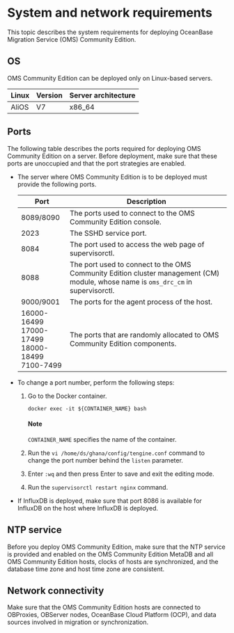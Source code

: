 # System and network requirements

This topic describes the system requirements for deploying OceanBase Migration Service (OMS) Community Edition.

## OS

OMS Community Edition can be deployed only on Linux-based servers.

| Linux | Version | Server architecture |
|----------------|------|-----------|
| AliOS | V7 | x86_64 |

## Ports

The following table describes the ports required for deploying OMS Community Edition on a server. Before deployment, make sure that these ports are unoccupied and that the port strategies are enabled.

* The server where OMS Community Edition is to be deployed must provide the following ports.

   | Port                                                          | Description                                                                                                      |
   |---------------------------------------------------------------|------------------------------------------------------------------------------------------------------------------|
   | 8089/8090                                                     | The ports used to connect to the OMS Community Edition console.                                                                    |
   | 2023                                                          | The SSHD service port.                                                                                           |
   | 8084                                                          | The port used to access the web page of supervisorctl.                                                           |
   | 8088                                                          | The port used to connect to the OMS Community Edition cluster management (CM) module, whose name is `oms_drc_cm` in supervisorctl. |
   | 9000/9001                                                     | The ports for the agent process of the host.                                                                     |
   | 16000-16499 <br>17000-17499 <br> 18000-18499  <br>7100-7499   | The ports that are randomly allocated to OMS Community Edition components.                                                         |

* To change a port number, perform the following steps:

   1. Go to the Docker container.

      ```shell
      docker exec -it ${CONTAINER_NAME} bash
      ```

        <main id="notice" type='explain'>
        <h4>Note</h4>
        <p><code>CONTAINER_NAME</code> specifies the name of the container. </p>
        </main>

   2. Run the `vi /home/ds/ghana/config/tengine.conf` command to change the port number behind the `listen` parameter.

   3. Enter `:wq` and then press Enter to save and exit the editing mode.

   4. Run the `supervisorctl restart nginx` command.

* If InfluxDB is deployed, make sure that port 8086 is available for InfluxDB on the host where InfluxDB is deployed.

## NTP service

Before you deploy OMS Community Edition, make sure that the NTP service is provided and enabled on the OMS Community Edition MetaDB and all OMS Community Edition hosts, clocks of hosts are synchronized, and the database time zone and host time zone are consistent.

## Network connectivity

Make sure that the OMS Community Edition hosts are connected to OBProxies, OBServer nodes, OceanBase Cloud Platform (OCP), and data sources involved in migration or synchronization.
